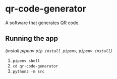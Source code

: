 # qr-code-generator

A software that generates QR code.

## Running the app

_(install pipenv `pip install pipenv`, `pipenv install`)_

1. `pipenv shell`
2. `cd qr-code-generator`
3. `python3 -m src`
